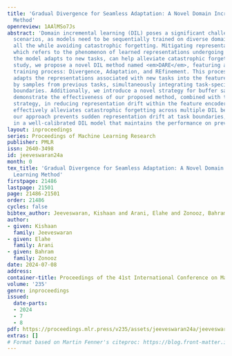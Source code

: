 ```yaml
---
title: 'Gradual Divergence for Seamless Adaptation: A Novel Domain Incremental Learning
  Method'
openreview: 1AAlMSo7Js
abstract: 'Domain incremental learning (DIL) poses a significant challenge in real-world
  scenarios, as models need to be sequentially trained on diverse domains over time,
  all the while avoiding catastrophic forgetting. Mitigating representation drift,
  which refers to the phenomenon of learned representations undergoing changes as
  the model adapts to new tasks, can help alleviate catastrophic forgetting. In this
  study, we propose a novel DIL method named <em>DARE</em>, featuring a three-stage
  training process: Divergence, Adaptation, and REfinement. This process gradually
  adapts the representations associated with new tasks into the feature space spanned
  by samples from previous tasks, simultaneously integrating task-specific decision
  boundaries. Additionally, we introduce a novel strategy for buffer sampling and
  demonstrate the effectiveness of our proposed method, combined with this sampling
  strategy, in reducing representation drift within the feature encoder. This contribution
  effectively alleviates catastrophic forgetting across multiple DIL benchmarks. Furthermore,
  our approach prevents sudden representation drift at task boundaries, resulting
  in a well-calibrated DIL model that maintains the performance on previous tasks.'
layout: inproceedings
series: Proceedings of Machine Learning Research
publisher: PMLR
issn: 2640-3498
id: jeeveswaran24a
month: 0
tex_title: 'Gradual Divergence for Seamless Adaptation: A Novel Domain Incremental
  Learning Method'
firstpage: 21486
lastpage: 21501
page: 21486-21501
order: 21486
cycles: false
bibtex_author: Jeeveswaran, Kishaan and Arani, Elahe and Zonooz, Bahram
author:
- given: Kishaan
  family: Jeeveswaran
- given: Elahe
  family: Arani
- given: Bahram
  family: Zonooz
date: 2024-07-08
address:
container-title: Proceedings of the 41st International Conference on Machine Learning
volume: '235'
genre: inproceedings
issued:
  date-parts:
  - 2024
  - 7
  - 8
pdf: https://proceedings.mlr.press/v235/assets/jeeveswaran24a/jeeveswaran24a.pdf
extras: []
# Format based on Martin Fenner's citeproc: https://blog.front-matter.io/posts/citeproc-yaml-for-bibliographies/
---
```

